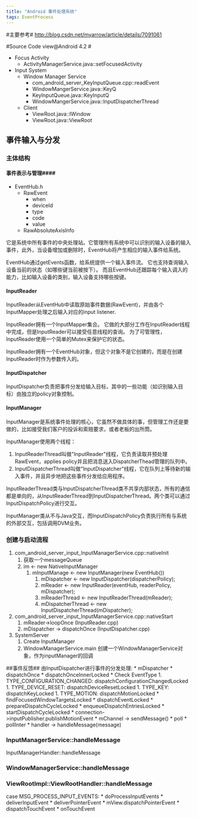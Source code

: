 ```yaml
---
title: "Android 事件处理系统"
tags: EventProcess
---
```


#主要参考#
http://blog.csdn.net/myarrow/article/details/7091061

#Source Code view@Android 4.2 #
* Focus Activity
    * ActivityManagerService.java::setFocusedActivity
* Input System
    * Window Manager Service
        * com_android_server_KeyInputQueue.cpp::readEvent
        * WindowMangerService.java::KeyQ
        * KeyInputQueue.java::KeyInputQ
        * WindowMangerService.java::InputDispatcherThread
    * Client
        * ViewRoot.java::IWindow
        * ViewRoot.java::ViewRoot

## 事件输入与分发 ##
### 主体结构 ###
#### 事件表示与管理####
* EventHub.h
    * RawEvent
        * when
        * deviceId
        * type
        * code
        * value
    * RawAbsoluteAxisInfo

它是系统中所有事件的中央处理站。它管理所有系统中可以识别的输入设备的输入事件，此外，当设备增加或删除时，EventHub将产生相应的输入事件给系统。

EventHub通过getEvents函数，给系统提供一个输入事件流。
它也支持查询输入设备当前的状态（如哪些键当前被按下）。
而且EventHub还跟踪每个输入调入的能力，比如输入设备的类别，输入设备支持哪些按键。

#### InputReader ####

InputReader从EventHub中读取原始事件数据(RawEvent)，并由各个InputMapper处理之后输入对应的input listener.

InputReader拥有一个InputMapper集合。
它做的大部分工作在InputReader线程中完成，但是InputReader可以接受任意线程的查询。
为了可管理性，InputReader使用一个简单的Mutex来保护它的状态。

InputReader拥有一个EventHub对象，但这个对象不是它创建的，而是在创建InputReader时作为参数传入的。


#### InputDispatcher ####

InputDispatcher负责把事件分发给输入目标，其中的一些功能（如识别输入目标）由独立的policy对象控制。

#### InputManager ####

InputManager是系统事件处理的核心，它虽然不做具体的事，但管理工作还是要做的，比如接受我们客户的投诉和索赔要求，或者老板的出所筒。

InputManager使用两个线程：
1. InputReaderThread叫做"InputReader"线程，它负责读取并预处理RawEvent，applies policy并且把消息送入DispatcherThead管理的队列中。
1. InputDispatcherThread叫做"InputDispatcher"线程，它在队列上等待新的输入事件，并且异步地把这些事件分发给应用程序。

InputReaderThread类与InputDispatcherThread类不共享内部状态，所有的通信都是单向的，从InputReaderThread到InputDispatcherThread。两个类可以通过InputDispatchPolicy进行交互。

InputManager类从不与Java交互，而InputDispatchPolicy负责执行所有与系统的外部交互，包括调用DVM业务。

### 创建与启动流程 ###
1. com_android_server_input_InputManagerService.cpp::nativeInit
    1. 获取一个messageQueue
    1. im <- new NativeInputManager
        1. mInputManage <- new InputManager(new EventHub())
            1. mDispatcher <- new InputDispatcher(dispatcherPolicy);
            1. mReader <- new InputReader(eventHub, readerPolicy, mDispatcher);
            1. mReaderThread <- new InputReaderThread(mReader);
            1. mDispatcherThread <- new InputDispatcherThread(mDispatcher);
1. com_android_server_input_InputManagerService.cpp::nativeStart
    1. mReader->loopOnce (InputReader.cpp)
    1. mDispatcher -> dispatchOnce (InputDispatcher.cpp)
1. SystemServer
    1. Create InputManager
    1. WindowManagerService.main 创建一个WindowManagerService对象，作为inputManager的回调

##事件反馈##
由InputDispatcher进行事件的分发处理:
    * mDispatcher
        * dispatchOnce
            * dispatchOnceInnerLocked
                * Check EventType
                    1. TYPE_CONFIGURATION_CHANGED: dispatchConfigurationChangedLocked
                    1. TYPE_DEVICE_RESET: dispatchDeviceResetLocked
                    1. TYPE_KEY: dispatchKeyLocked
                    1. TYPE_MOTION: dispatchMotionLocked
                        * findFocusedWindowTargetsLocked
                        * dispatchEventLocked
                            * prepareDispatchCycleLocked
                                * enqueueDispatchEntriesLocked
                                    * startDispatchCycleLocked
                                        * connection->inputPublisher.publishMotionEvent
                                            * mChannel -> sendMessage()
            * poll
                * pollInter
                    * handler -> handleMessage(message)

### InputManagerService::handleMessage ###
InputManagerHandler::handleMessage

### WindowManagerService::handleMessage ###

### ViewRootImpl::ViewRootHandler::handleMessage ###
case MSG_PROCESS_INPUT_EVENTS:
    * doProcessInputEvents
        * deliverInputEvent
            * deliverPointerEvent
                * mView.dispatchPointerEvent
                    * dispatchTouchEvent
                        * onTouchEvent
